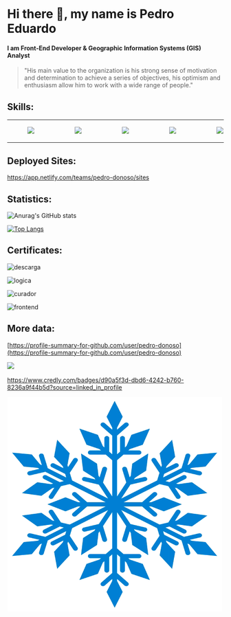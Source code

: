 # Hi there 👋, my name is Pedro Eduardo

#### I am Front-End Developer & Geographic Information Systems (GIS) Analyst

> "His main value to the organization is his strong sense of motivation and determination to achieve a series of objectives, his optimism and enthusiasm allow him to work with a wide range of people."


## Skills:

<table><tbody><tr><td><figure class="image"><img src="https://user-images.githubusercontent.com/68760595/128284903-0ffaa2ed-23cd-4296-a56a-51e41f0d3fb5.png"></figure></td><td><figure class="image"><img src="https://user-images.githubusercontent.com/68760595/128284922-7b1b6a45-4714-426c-b9dc-9fc02eb82eb4.png"></figure></td><td><figure class="image"><img src="https://user-images.githubusercontent.com/68760595/128284945-00cf07e9-83cc-4144-ab86-ca48d0adef01.png"></figure></td><td><figure class="image"><img src="https://user-images.githubusercontent.com/68760595/128284978-6df19978-e774-4204-b5b4-cb73a4d36737.png"></figure></td><td><figure class="image"><img src="https://user-images.githubusercontent.com/68760595/128285052-3ae1c9fb-a104-4896-ae23-43ba5ce5ee17.png"></figure></td></tr></tbody></table>

## Deployed Sites:

https://app.netlify.com/teams/pedro-donoso/sites

## Statistics:

![Anurag's GitHub stats](https://github-readme-stats.vercel.app/api?username=pedro-donoso&show_icons=true&theme=highcontrast&hide=contribs,prs,issues)

[![Top Langs](https://github-readme-stats.vercel.app/api/top-langs/?username=pedro-donoso&layout=compact)](https://github.com/anuraghazra/github-readme-stats)

## Certificates:

![descarga](https://user-images.githubusercontent.com/68760595/144438971-56d656d2-9b64-4751-98eb-0b06c7e936bd.png)

![logica](https://user-images.githubusercontent.com/68760595/144439458-021d6e73-8b53-4b26-84ae-488f947df048.jpeg)

![curador](https://user-images.githubusercontent.com/68760595/144439789-6ca63c53-874e-4a79-a9ee-f6f784c7b630.jpeg)

![frontend](https://user-images.githubusercontent.com/68760595/144440117-31e060f7-a684-49dd-81d4-e4839b7756c1.jpeg)

## More data:

[https://profile-summary-for-github.com/user/pedro-donoso](https://profile-summary-for-github.com/user/pedro-donoso)

![](https://user-images.githubusercontent.com/68760595/128285546-90e7ec7f-ddb7-4627-ba28-a2830cd2d666.png)

https://www.credly.com/badges/d90a5f3d-dbd6-4242-b760-8236a9f44b5d?source=linked_in_profile

![](https://raw.githubusercontent.com/acervenky/animated-github-badges/master/assets/acbadge.gif)
